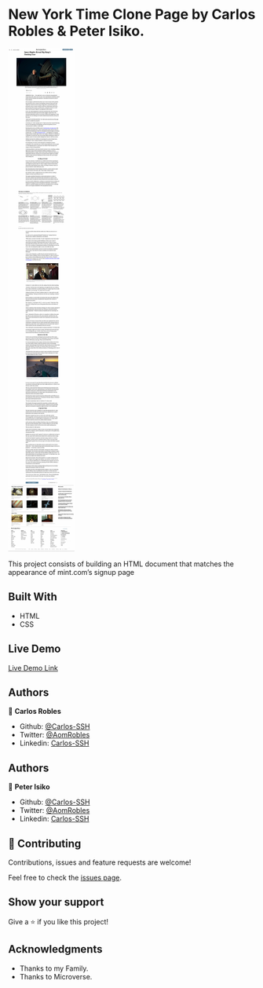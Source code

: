# New York Time Clone Page by Carlos Robles & Peter Isiko. 

![screenshot](./nyt.jpg)

This project consists of building an HTML document that matches the appearance of mint.com’s signup page

## Built With

- HTML
- CSS

## Live Demo

[Live Demo Link](https://rawcdn.githack.com/carlos-ssh/apple/e296d9ddfb3bf0b786e806118386ab6a1e46c08c/index.html)



## Authors

👤 **Carlos Robles**

- Github: [@Carlos-SSH](https://github.com/carlos-ssh) 
- Twitter: [@AomRobles](https://twitter.com/AomRobles) 
- Linkedin: [Carlos-SSH](www.linkedin.com/in/carlos-ssh)


## Authors

👤 **Peter Isiko**

- Github: [@Carlos-SSH](https://github.com/petersteph88) 
- Twitter: [@AomRobles](https://twitter.com/) 
- Linkedin: [Carlos-SSH](www.linkedin.com/in/)



## 🤝 Contributing

Contributions, issues and feature requests are welcome!

Feel free to check the [issues page](issues/).

## Show your support

Give a ⭐️ if you like this project!

## Acknowledgments

- Thanks to my Family.
- Thanks to Microverse.
